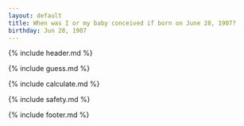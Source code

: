 ```yaml
---
layout: default
title: When was I or my baby conceived if born on June 28, 1907?
birthday: Jun 28, 1907
---
```


{% include header.md %}

{% include guess.md %}

{% include calculate.md %}

{% include safety.md %}

{% include footer.md %}



